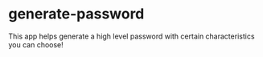 # generate-password
This app helps generate a high level password with certain characteristics you can choose!
